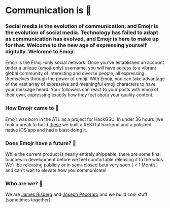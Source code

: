# Communication is 🔑

### Social media is the evolution of communication, and Emojr is the evolution of social media. Technology has failed to adapt as communication has evolved, and Emojr is here to make up for that. Welcome to the new age of expressing yourself digitally. Welcome to Emojr.

Emojr is the Emoji-only social network. Once you've established an account under a unique (emoji-only) username, you will have access to a vibrant global community of interesting and diverse people, all expressing themselves through the power of emoji. With Emojr, you can take advantage of the vast array of expressive and meaningful emoji characters to have your message heard. Your followers can react to your posts with emoji of their own, expressing exactly how they feel abotu your quality content.

### How Emojr came to 🐝

Emojr was born in the ATL as a project for HackGSU. In under 36 hours (we took a break to build [these](http://devpost.com/software/1code-for-macy-s) we built a RESTful backend and a polished native iOS app and had a blast doing it.

### Does Emojr have a future? 🙏

While the current product is nearly entirely shippable, there are some final touches in development before we feel comfortable releasing it to the wilds. We'll be releasing publicly or in semi-closed beta very soon ( < 1 Month ) and can't wait to elevate how you communicate!

### Who are we? 👬

We are [James Risberg](http://jamesrisberg.xyz) and [Joseph Pecoraro](http://josephpecoraro.me/) and we build cool stuff (sometimes together).
